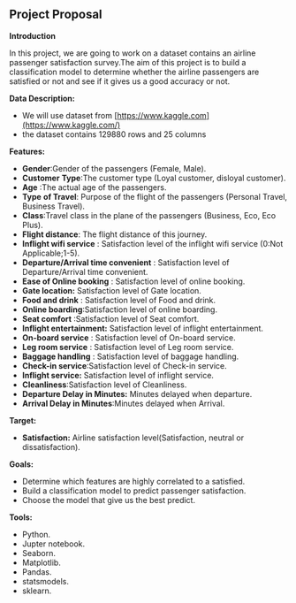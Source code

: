 
## Project Proposal

**Introduction**

In this project, we are going to work on a dataset contains an airline passenger satisfaction survey.The aim of this project is to build a classification model to determine whether the airline passengers are satisfied or not and see if it gives us a good accuracy or not.

**Data Description:**

- We will use dataset from [https://www.kaggle.com](https://www.kaggle.com/)
- the dataset contains 129880 rows and 25 columns

**Features:**

- **Gender**:Gender of the passengers (Female, Male).
- **Customer** **Type**:The customer type (Loyal customer, disloyal customer).
- **Age** :The actual age of the passengers.
- **Type** **of Travel**: Purpose of the flight of the passengers (Personal Travel, Business Travel).
- **Class**:Travel class in the plane of the passengers (Business, Eco, Eco Plus).
- **Flight distance**: The flight distance of this journey.
- **Inflight wifi service** : Satisfaction level of the inflight wifi service (0:Not Applicable;1-5).
- **Departure/Arrival time convenient** : Satisfaction level of Departure/Arrival time convenient.
- **Ease of Online booking** : Satisfaction level of online booking.
- **Gate location:** Satisfaction level of Gate location.
- **Food and drink** : Satisfaction level of Food and drink.
- **Online boarding**:Satisfaction level of online boarding.
- **Seat comfort** :Satisfaction level of Seat comfort.
- **Inflight entertainment:** Satisfaction level of inflight entertainment.
- **On-board service** : Satisfaction level of On-board service.
- **Leg room service** : Satisfaction level of Leg room service.
- **Baggage handling** : Satisfaction level of baggage handling.
- **Check-in service**:Satisfaction level of Check-in service.
- **Inflight service:** Satisfaction level of inflight service.
- **Cleanliness**:Satisfaction level of Cleanliness.
- **Departure Delay in Minutes:** Minutes delayed when departure.
- **Arrival Delay in Minutes**:Minutes delayed when Arrival.

**Target:**

- **Satisfaction:** Airline satisfaction level(Satisfaction, neutral or dissatisfaction).

**Goals:**

- Determine which features are highly correlated to a satisfied.
- Build a classification model to predict passenger satisfaction.
- Choose the model that give us the best predict.

**Tools:**

- Python.
- Jupter notebook.
- Seaborn.
- Matplotlib.
- Pandas.
- statsmodels.
- sklearn.
